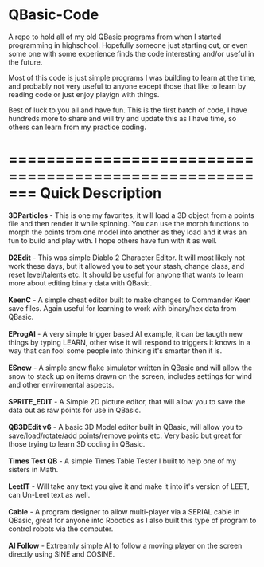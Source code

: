 QBasic-Code
=======================================================

A repo to hold all of my old QBasic programs from when I started programming in highschool. Hopefully 
someone just starting out, or even some one with some experience finds the code interesting and/or useful 
in the future.

Most of this code is just simple programs I was building to learn at the time, and probably not very useful 
to anyone except those that like to learn by reading code or just enjoy playign with things. 

Best of luck to you all and have fun. This is the first batch of code, I have hundreds more to share and 
will try and update this as I have time, so others can learn from my practice coding.

=======================================================
Quick Description 
=======================================================
<b>3DParticles</b> - This is one my favorites, it will load a 3D object from a points file and then render it while spinning. You can use the morph functions to morph the points from one model into another as they load and it was an fun to build and play with. I hope others have fun with it as well.<br><br>
<b>D2Edit</b> - This was simple Diablo 2 Character Editor. It will most likely not work these days, but it allowed you to set your stash, change class, and reset level/talents etc. It should be useful for anyone that wants to learn more about editing binary data with QBasic.<br><br>
<b>KeenC</b> - A simple cheat editor built to make changes to Commander Keen save files. Again useful for learning to work with binary/hex data from QBasic.<br><br>
<b>EProgAI</b> - A very simple trigger based AI example, it can be taugth new things by typing LEARN, other wise it will respond to triggers it knows in a way that can fool some people into thinking it's smarter then it is.<br><br>
<b>ESnow</b> - A simple snow flake simulator written in QBasic and will allow the snow to stack up on items drawn on the screen, includes settings for wind and other enviromental aspects.<br><br>
<b>SPRITE_EDIT</b> - A Simple 2D picture editor, that will allow you to save the data out as raw points for use in QBasic.<br><br>
<b>QB3DEdit v6</b> - A basic 3D Model editor built in QBasic, will allow you to save/load/rotate/add points/remove points etc. Very basic but great for those trying to learn 3D coding in QBasic.<br><br>
<b>Times Test QB</b> - A simple Times Table Tester I built to help one of my sisters in Math.<br><br>
<b>LeetIT</b> - Will take any text you give it and make it into it's version of LEET, can Un-Leet text as well. <br><br>
<b>Cable</b> - A program designer to allow multi-player via a SERIAL cable in QBasic, great for anyone into Robotics as I also built this type of program to control robots via the computer.<br><br>
<b>AI Follow</b> - Extreamly simple AI to follow a moving player on the screen directly using SINE and COSINE.<br><br>
